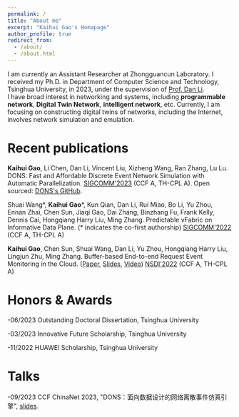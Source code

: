 ```yaml
---
permalink: /
title: "About me"
excerpt: "Kaihui Gao's Homapage"
author_profile: true
redirect_from: 
  - /about/
  - /about.html
---
```

I am currently an Assistant Researcher at Zhongguancun Laboratory.
I received my Ph.D. in Department of Computer Science and Technology, Tsinghua University, in 2023, under the supervision of [Prof. Dan Li](https://nasp.cs.tsinghua.edu.cn/lidan.html).  
I have broad interest in networking and systems, including **programmable network**, **Digital Twin Network**, **intelligent network**, etc. Currently, I am focusing on constructing digital twins of networks, including the Internet, involves network simulation and emulation.



Recent publications
======
**Kaihui Gao**, Li Chen, Dan Li, Vincent Liu, Xizheng Wang, Ran Zhang, Lu Lu. DONS: Fast and Affordable Discrete Event Network Simulation with Automatic Parallelization. [SIGCOMM'2023](https://conferences.sigcomm.org/sigcomm/2023/) (CCF A, TH-CPL A). Open sourced: [DONS's GitHub](https://github.com/dons2023/Data-Oriented-Network-Simulator).


Shuai Wang\*, **Kaihui Gao**\*, Kun Qian, Dan Li, Rui Miao, Bo Li, Yu Zhou, Ennan Zhai, Chen Sun, Jiaqi Gao, Dai Zhang, Binzhang Fu, Frank Kelly, Dennis Cai, Hongqiang Harry Liu, Ming Zhang. Predictable vFabric on Informative Data Plane. (\* indicates the co-first authorship) [SIGCOMM'2022](https://conferences.sigcomm.org/sigcomm/2022/) (CCF A, TH-CPL A)

**Kaihui Gao**, Chen Sun, Shuai Wang, Dan Li, Yu Zhou, Hongqiang Harry Liu, Lingjun Zhu, Ming Zhang. Buffer-based End-to-end Request Event Monitoring in the Cloud. ([Paper](https://www.usenix.org/system/files/nsdi22-paper-gao_kaihui.pdf), [Slides](https://cloud.tsinghua.edu.cn/f/a6fc57bfe4904b6292e6/), [Video](https://cloud.tsinghua.edu.cn/f/582e36e66b2546f2a2aa/))
[NSDI'2022](https://www.usenix.org/conference/nsdi22) (CCF A, TH-CPL A)


Honors & Awards
======
-06/2023 Outstanding Doctoral Dissertation, Tsinghua University

-03/2023 Innovative Future Scholarship, Tsinghua University

-11/2022 HUAWEI Scholarship, Tsinghua University

Talks
======
-09/2023 CCF ChinaNet 2023, "DONS：面向数据设计的网络离散事件仿真引擎", [slides](https://github.com/PaulGao96/paulgao96.github.io/blob/master/files/DONS%E5%AE%A3%E8%AE%B2-CCF%20ChinaNet%20%E6%B8%A9%E5%B7%9E-%E9%AB%98%E5%87%AF%E8%BE%89.pdf).
